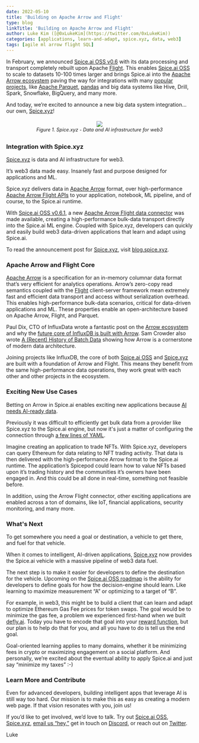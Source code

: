 ```yaml
---
date: 2022-05-10
title: 'Building on Apache Arrow and Flight'
type: blog
linkTitle: 'Building on Apache Arrow and Flight'
author: Luke Kim ([@0xLukeKim](https://twitter.com/0xLukeKim))
categories: [applications, learn-and-adapt, spice.xyz, data, web3]
tags: [agile ml arrow flight SQL]
---
```


In February, we announced [Spice.ai OSS v0.6](https://blog.spiceai.org/posts/2022/02/08/announcing-the-release-of-spice.ai-v0.6-alpha/) with its data processing and transport completely rebuilt upon Apache [Flight](https://arrow.apache.org/blog/2019/10/13/introducing-arrow-flight/). This enables [Spice.ai OSS](https://spiceai.org) to scale to datasets 10-100 times larger and brings Spice.ai into the [Apache Arrow ecosystem](https://arrow.apache.org/) paving the way for integrations with many [popular projects](https://arrow.apache.org/powered_by/), like [Apache Parquet](https://parquet.apache.org/), [pandas](https://pandas.pydata.org/) and big data systems like Hive, Drill, Spark, Snowflake, BigQuery, and many more.

And today, we’re excited to announce a new big data system integration… our own, [Spice.xyz](https://spice.xyz)!

<div style="display: flex; justify-content: center; padding: 5px;">
  <div style="display: flex; flex-direction: column;">
    <img style="max-width: 600px; margin: auto" src="https://user-images.githubusercontent.com/80174/167584679-115c26ff-74ea-48b7-9c26-4bd4feae2afa.jpg" />
	<div style="font-size: 0.8rem; font-style: italic;">Figure 1. Spice.xyz - Data and AI infrastructure for web3</div>
  </div>
</div>

### Integration with Spice.xyz

[Spice.xyz](https://spice.xyz) is data and AI infrastructure for web3.

It’s web3 data made easy. Insanely fast and purpose designed for applications and ML.

Spice.xyz delivers data in [Apache Arrow](https://arrow.apache.org/) format, over high-performance [Apache Arrow Flight APIs](https://arrow.apache.org/blog/2019/10/13/introducing-arrow-flight/) to your application, notebook, ML pipeline, and of course, to the Spice.ai runtime.

With [Spice.ai OSS v0.6.1](https://blog.spiceai.org/posts/2022/04/21/announcing-the-release-of-spice.ai-v0.6.1-alpha/), a new [Apache Arrow Flight data connector](https://https://github.com/spiceai/data-components-contrib/tree/trunk/dataconnectors/arrow-flight) was made available, creating a high-performance bulk-data transport directly into the Spice.ai ML engine. Coupled with Spice.xyz, developers can quickly and easily build web3 data-driven applications that learn and adapt using Spice.ai.

To read the announcement post for [Spice.xyz](https://spice.xyz), visit [blog.spice.xyz](https://medium.com/spice-ai/announcing-spice-xyz-94323159cd2b).

### Apache Arrow and Flight Core

[Apache Arrow](https://arrow.apache.org/) is a specification for an in-memory columnar data format that’s very efficient for analytics operations. Arrow’s zero-copy read semantics coupled with the [Flight](https://arrow.apache.org/blog/2019/10/13/introducing-arrow-flight/) client-server framework mean extremely fast and efficient data transport and access without serialization overhead. This enables high-performance bulk-data scenarios, critical for data-driven applications and ML. These properties enable an open-architecture based on Apache Arrow, Flight, and Parquet.

Paul Dix, CTO of InfluxData wrote a fantastic post on the [Arrow ecosystem](https://www.influxdata.com/blog/apache-arrow-parquet-flight-and-their-ecosystem-are-a-game-changer-for-olap/) and why the [future core of InfluxDB is built with Arrow](https://www.influxdata.com/blog/announcing-influxdb-iox/). Sam Crowder also wrote [A (Recent) History of Batch Data](https://cloudconstructed.substack.com/p/a-recent-history-of-batch-data?s=r) showing how Arrow is a cornerstone of modern data architecture.

Joining projects like InfluxDB, the core of both [Spice.ai OSS](https://spiceai.org) and [Spice.xyz](https://spice.xyz) are built with a foundation of Arrow and Flight. This means they benefit from the same high-performance data operations, they work great with each other and other projects in the ecosystem.

### Exciting New Use Cases

Betting on Arrow in Spice.ai enables exciting new applications because [AI needs AI-ready data](https://blog.spiceai.org/posts/2021/12/05/ai-needs-ai-ready-data/).

Previously it was difficult to efficiently get bulk data from a provider like Spice.xyz to the Spice.ai engine, but now it's just a matter of configuring the connection through [a few lines of YAML](https://github.com/spiceai/data-components-contrib/blob/trunk/dataconnectors/flight/README.md).

Imagine creating an application to trade NFTs. With Spice.xyz, developers can query Ethereum for data relating to NFT trading activity. That data is then delivered with the high-performance Arrow format to the Spice.ai runtime. The application’s Spicepod could learn how to value NFTs based upon it’s trading history and the communities it’s owners have been engaged in. And this could be all done in real-time, something not feasible before.

In addition, using the Arrow Flight connector, other exciting applications are enabled across a ton of domains, like IoT, financial applications, security monitoring, and many more.

### What's Next

To get somewhere you need a goal or destination, a vehicle to get there, and fuel for that vehicle.

When it comes to intelligent, AI-driven applications, [Spice.xyz](https://spice.xyz) now provides the Spice.ai vehicle with a massive pipeline of web3 data fuel.

The next step is to make it easier for developers to define the destination for the vehicle. Upcoming on the [Spice.ai OSS roadmap](https://github.com/spiceai/spiceai/blob/trunk/docs/ROADMAP.md) is the ability for developers to define goals for how the decision-engine should learn. Like learning to maximize measurement “A” or optimizing to a target of “B”.

For example, in web3, this might be to build a client that can learn and adapt to optimize Ethereum Gas Fee prices for token swaps. The goal would be to minimize the gas fee, a problem we experienced first-hand when we built [defly.ai](https://defly.ai). Today you have to encode that goal into your [reward function](https://docs.spiceai.org/concepts/rewards/), but our plan is to help do that for you, and all you have to do is tell us the end goal.

Goal-oriented learning applies to many domains, whether it be minimizing fees in crypto or maximizing engagement on a social platform. And personally, we’re excited about the eventual ability to apply Spice.ai and just say “minimize my taxes” :-)

### Learn More and Contribute

Even for advanced developers, building intelligent apps that leverage AI is still way too hard. Our mission is to make this as easy as creating a modern web page. If that vision resonates with you, join us!

If you’d like to get involved, we’d love to talk. Try out [Spice.ai OSS](http://Spice.ai), [Spice.xyz](https://spice.xyz), [email us “hey,”](mailto:hey@spiceai.io?subject=hey) get in touch on [Discord](https://discord.gg/kZnTfneP5u), or reach out on [Twitter](https://twitter.com/spiceaihq).

Luke
